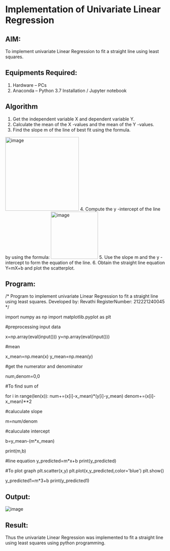 # Implementation of Univariate Linear Regression
## AIM:
To implement univariate Linear Regression to fit a straight line using least squares.

## Equipments Required:
1. Hardware – PCs
2. Anaconda – Python 3.7 Installation / Jupyter notebook

## Algorithm
1. Get the independent variable X and dependent variable Y.
2. Calculate the mean of the X -values and the mean of the Y -values.
3. Find the slope m of the line of best fit using the formula. 
<img width="231" alt="image" src="https://user-images.githubusercontent.com/93026020/192078527-b3b5ee3e-992f-46c4-865b-3b7ce4ac54ad.png">
4. Compute the y -intercept of the line by using the formula:
<img width="148" alt="image" src="https://user-images.githubusercontent.com/93026020/192078545-79d70b90-7e9d-4b85-9f8b-9d7548a4c5a4.png">
5. Use the slope m and the y -intercept to form the equation of the line.
6. Obtain the straight line equation Y=mX+b and plot the scatterplot.

## Program:

/*
Program to implement univariate Linear Regression to fit a straight line using least squares.
Developed by: Revathi
RegisterNumber:  212221240045
*/



import numpy as np
import matplotlib.pyplot as plt

#preprocessing input data

x=np.array(eval(input()))
y=np.array(eval(input()))

#mean

x_mean=np.mean(x)
y_mean=np.mean(y)

#get the numerator and denominator

num,denom=0,0

#To find sum of

for i in range(len(x)):
   num+=(x[i]-x_mean)*(y[i]-y_mean)
   denom+=(x[i]-x_mean)**2

#caluculate slope

m=num/denom

#caluculate intercept

b=y_mean-(m*x_mean)

print(m,b)

#line equation
y_predicted=m*x+b
print(y_predicted)

#To plot graph
plt.scatter(x,y)
plt.plot(x,y_predicted,color='blue')
plt.show()

y_predicted1=m*3+b
print(y_predicted1)


## Output:
![image](https://github.com/Revathi-Dayalan/Find-the-best-fit-line-using-Least-Squares-Method/assets/96000574/4da50bec-441e-4806-b3b9-0deb7a406cee)



## Result:
Thus the univariate Linear Regression was implemented to fit a straight line using least squares using python programming.
